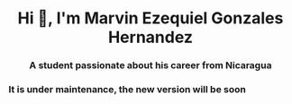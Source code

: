 <h1 align="center">Hi 👋, I'm Marvin Ezequiel Gonzales Hernandez</h1>
<h3 align="center">A student passionate about his career from Nicaragua</h3>


<h3 align="left">It is under maintenance, the new version will be soon</h3>



